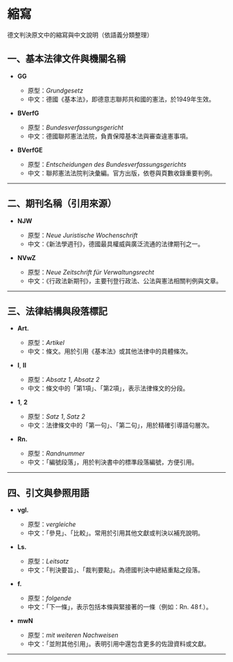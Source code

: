 # 縮寫 

德文判決原文中的縮寫與中文說明（依語義分類整理）

## 一、基本法律文件與機關名稱

- **GG**  
  - 原型：*Grundgesetz*  
  - 中文：德國《基本法》，即德意志聯邦共和國的憲法，於1949年生效。


- **BVerfG**  
  - 原型：*Bundesverfassungsgericht*  
  - 中文：德國聯邦憲法法院，負責保障基本法與審查違憲事項。

- **BVerfGE**  
  - 原型：*Entscheidungen des Bundesverfassungsgerichts*  
  - 中文：聯邦憲法法院判決彙編。官方出版，依卷與頁數收錄重要判例。

---

## 二、期刊名稱（引用來源）

- **NJW**  
  - 原型：*Neue Juristische Wochenschrift*  
  - 中文：《新法學週刊》，德國最具權威與廣泛流通的法律期刊之一。

- **NVwZ**  
  - 原型：*Neue Zeitschrift für Verwaltungsrecht*  
  - 中文：《行政法新期刊》，主要刊登行政法、公法與憲法相關判例與文章。

---

## 三、法律結構與段落標記

- **Art.**  
  - 原型：*Artikel*  
  - 中文：條文。用於引用《基本法》或其他法律中的具體條次。

- **I**, **II**  
  - 原型：*Absatz 1*, *Absatz 2*  
  - 中文：條文中的「第1項」、「第2項」，表示法律條文的分段。

- **1**, **2**  
  - 原型：*Satz 1*, *Satz 2*  
  - 中文：法律條文中的「第一句」、「第二句」，用於精確引導語句層次。

- **Rn.**  
  - 原型：*Randnummer*  
  - 中文：「編號段落」，用於判決書中的標準段落編號，方便引用。

***

## 四、引文與參照用語

- **vgl.**  
  - 原型：*vergleiche*  
  - 中文：「參見」、「比較」。常用於引用其他文獻或判決以補充說明。

- **Ls.**  
  - 原型：*Leitsatz*  
  - 中文：「判決要旨」、「裁判要點」。為德國判決中總結重點之段落。

- **f.**  
  - 原型：*folgende*  
  - 中文：「下一條」，表示包括本條與緊接著的一條（例如：Rn. 48 f.）。

- **mwN**  
  - 原型：*mit weiteren Nachweisen*  
  - 中文：「並附其他引用」。表明引用中還包含更多的佐證資料或文獻。

***
